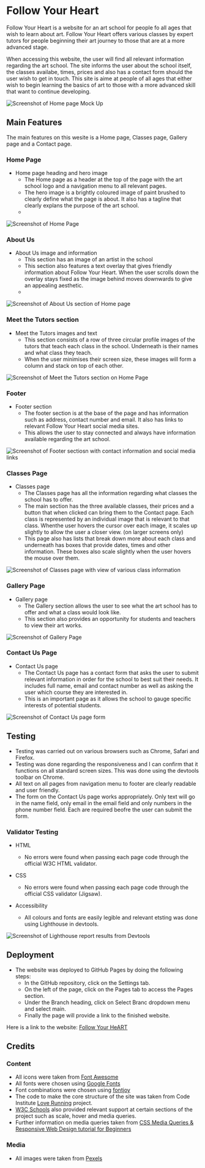# Follow Your Heart

Follow Your Heart is a website for an art school for people fo all ages that wish to learn about art. Follow Your Heart offers various classes by expert tutors for people beginning their art journey to those that are at a more advanced stage.

When accessing this website, the user will find all relevant information regarding the art school. The site informs the user about the school itself, the classes availabe, times, prices and also has a contact form should the user wish to get in touch. This site is aime at people of all ages that either wish to begin learning the basics of art to those with a more advanced skill that want to continue developing.

![Screenshot of Home page Mock Up](/assets/images/homepage_mockup.png)
    
## Main Features
The main features on this wesite is a Home page, Classes page, Gallery page and a Contact page. 

### Home Page
  - Home page heading and hero image
    - The Home page as a header at the top of the page with the art school logo and a navigation menu to all relevant pages.
    - The hero image is a brightly coloured image of paint brushed to clearly define what the page is about. It also has a tagline that clearly explans the purpose of the art school.
    - 
 ![Screenshot of Home Page](/assets/images/home_page.png)
 
### About Us
  - About Us image and information
    - This section has an image of an artist in the school 
    - This section also features a text overlay that gives friendly information about Follow Your Heart. When the user scrolls down the overlay stays fixed as the image behind moves downwards to give an appealing aesthetic. 
    - 
 ![Screenshot of About Us section of Home page](/assets/images/about_us.png)
  
 ### Meet the Tutors section
  - Meet the Tutors images and text
    - This section consists of a row of three circular profile images of the tutors that teach each class in the school. Underneath is their names and what class they teach.
    - When the user minimises their screen size, these images will form a column and stack on top of each other.
 
 ![Screenshot of Meet the Tutors section on Home Page](/assets/images/meet_tutors.png)

### Footer
  - Footer section
    - The footer section is at the base of the page and has information such as address, contact number and email. It also has links to relevant Follow Your Heart social media sites.
    - This allows the user to stay connected and always have information available regarding the art school.

![Screenshot of Footer sectiosn with contact information and social media links](/assets/images/footer_info.png)


### Classes Page
  - Classes page
    - The Classes page has all the information regarding what classes the school has to offer. 
    - The main section has the three available classes, their prices and a button that when clicked can bring them to the Contact page. Each class is represented by an individual image that is relevant to that class. Whenthe user hovers the cursor over each image, it scales up slightly to allow the user a closer view. (on larger screens only)
    - This page also has lists that break down more about each class and underneath has boxes that provide dates, times and other information. These boxes also scale slightly when the user hovers the mouse over them.

![Screenshot of Classes page with view of various class information](/assets/images/classes_image.png)

### Gallery Page
  - Gallery page
    - The Gallery section allows the user to see what the art school has to offer and what a class would look like.
    - This section also provides an opportunity for students and teachers to view their art works.

![Screenshot of Gallery Page](/assets/images/gallery_image.png)
    
 ### Contact Us Page
  - Contact Us page
    - The Contact Us page has a contact form that asks the user to submit relevant information in order for the school to best suit their needs. It includes full name, email and contact number as well as asking the user which course they are interested in.
    - This is an important page as it allows the school to gauge specific interests of potential students. 

![Screenshot of Contact Us page form](/assets/images/contact_image.png)
  
## Testing
 - Testing was carried out on various browsers such as Chrome, Safari and Firefox.
 - Testing was done regarding the responsiveness and I can confirm that it functions on all standard screen sizes. This was done using the devtools toolbar on Chrome.
 - All text on all pages from navigation menu to footer are clearly readable and user friendly.
 - The form on the Contact Us page works appropriately. Only text will go in the name field, only email in the email field and only numbers in the phone number field. Each are required beofre the user can submit the form. 
    
 ### Validator Testing
  - HTML
      - No errors were found when passing each page code through the official W3C HTML validator.
        
  - CSS
      - No errors were found when passing each page code through the official CSS validator (Jigsaw).
        
  - Accessibility
      - All colours and fonts are easily legible and relevant etsting was done using Lighthouse in devtools.

![Screenshot of Lighthouse report results from Devtools](/assets/images/lighthouse_review.png)
        
  ## Deployment
  - The website was deployed to GitHub Pages by doing the following steps:
      - In the GitHub repository, click on the Settings tab.
      - On the left of the page, click on the Pages tab to access the Pages section.
      - Under the Branch heading, click on Select Branc dropdown menu and select main.
      - Finally the page will provide a link to the finished website.
        
   Here is a link to the website: [Follow Your HeART](https://coenmichael.github.io/PP1_Follow-Your-HeART/index.html)
   
   ## Credits
   
   ### Content
   - All icons were taken from [Font Awesome](https://fontawesome.com/)
   - All fonts were chosen using [Google Fonts](https://fonts.google.com/?preview.text=follow%20your%20heART&preview.text_type=custom&query=paint)
   - Font combinations were chosen using [fontjoy](https://fontjoy.com/#)
   - The code to make the core structure of the site was taken from Code Institute [Love Running](https://github.com/Code-Institute-Solutions/love-running-2.0-sourcecode/tree/main/08-responsive-elements/02-responsive-header) project.
   - [W3C Schools](https://www.w3schools.com/) also provided relevant support at certain sections of the project such as scale, hover and media queries.
   - Further information on media queries taken from [CSS Media Queries & Responsive Web Design tutorial for Beginners](https://www.youtube.com/watch?v=69IbzTWg5PM)
    
   ### Media
   - All images were taken from [Pexels](https://www.pexels.com/)
